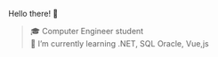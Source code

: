 
Hello there! 👋 
> 🎓 Computer Engineer student <br>
> 🌱 I’m currently learning .NET, SQL Oracle, Vue,js
